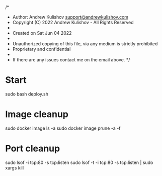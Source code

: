/*
 * Author: Andrew Kulishov <support@andrewkulishov.com>
 * Copyright (C) 2022 Andrew Kulishov - All Rights Reserved
 * 
 * Created on Sat Jun 04 2022
 * 
 * Unauthorized copying of this file, via any medium is strictly prohibited
 * Proprietary and confidential
 * 
 * If there are any issues contact me on the email above.
 */


# Start
sudo bash deploy.sh

# Image cleanup
sudo docker image ls -a
sudo docker image prune -a -f

# Port cleanup
sudo lsof -i tcp:80 -s tcp:listen
sudo lsof -t -i tcp:80 -s tcp:listen | sudo xargs kill